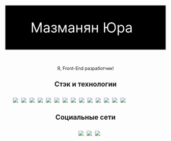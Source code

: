 <h1  style="
        display: flex; 
        justify-content:center
        width:100%;
        margin-bottom:50px
            ">
    <img  src="assets/header-logo.png">
    
</h1>

<p  style="
        display: flex; 
        justify-content:center;
        margin-bottom:50px:
        ">
    Я, Front-End разработчик!
</p>


<article>
        <h2 style="
        display: flex; 
        justify-content:center;
        margin-bottom:30px
            ">
            Стэк и технологии
        </h2>
<ul  style="display: flex; 
            gap: 10px;
            flex-wrap: wrap;
            align-items: center;
            list-style: none">
    <li>    
        <img src="https://img.shields.io/badge/html-black?style=for-the-badge&logo=HTML"/>
    </li>
    <li>
        <img src="https://img.shields.io/badge/css3-black?style=for-the-badge&logo=css3"/>      
    </li>
    <li>
        <img src="https://img.shields.io/badge/sass-black?style=for-the-badge&logo=sass"/>
    </li>
    <li>
        <img src="https://img.shields.io/badge/javascript-black?style=for-the-badge&logo=javascript"/>      
    </li>
    <li>
        <img src="https://img.shields.io/badge/npm-black?style=for-the-badge&logo=npm"/>
    </li>
    <li>
        <img src="https://img.shields.io/badge/gulp-black?style=for-the-badge&logo=gulp"/>
    </li>
    <li>
        <img src="https://img.shields.io/badge/webpack-black?style=for-the-badge&logo=webpack"/>
    </li>
    <li>
        <img src="https://img.shields.io/badge/react-black?style=for-the-badge&logo=react"/>
    </li>
    <li>
        <img src="https://img.shields.io/badge/next.js-black?style=for-the-badge&logo=next.js"/>
     </li>
     <li>
        <img src="https://img.shields.io/badge/reduxjs/toolkit-black?style=for-the-badge&logo=reduxjs/toolkit"/>
    </li>
    <li>
        <img src="https://img.shields.io/badge/docker-black?style=for-the-badge&logo=docker"/>
    </li>
    <li>
        <img src="https://img.shields.io/badge/storybook-black?style=for-the-badge&logo=storybook"/>
    </li>
         <li>
        <img src="https://img.shields.io/badge/jest-black?style=for-the-badge&logo=jest"/>
    </li>
    <li>
        <img src="https://img.shields.io/badge/tailwind-black?style=for-the-badge&logo=tailwind"/>
    </li>
</ul>
</article>

<article>
        <h2 style="
        display: flex; 
        justify-content:center;
        margin-bottom:30px
            ">Социальные сети
        </h2>
    <ul style="display: flex; 
            justify-content:center;
            gap: 10px;
            flex-wrap:wrap;
            align-items: center;
            list-style:none">
       <li>
            <a href="https://wa.me/79304061748">
                <img src="https://img.shields.io/badge/whatsapp-black?style=for-the-badge&logo=whatsapp"/>
            </a>
        </li>
         <li>
            <a href="mailto:mazmanyan2018@list.ru">
                <img src="https://img.shields.io/badge/mail-black?style=for-the-badge&logo=mail.ru"/>
            </a>
        </li>
        <li>
            <a href="https://te.me/79304061748">
                <img src="https://img.shields.io/badge/telegram-black?style=for-the-badge&logo=telegram"/>
            </a>
    </ul>
</article>

